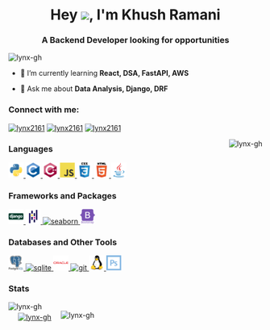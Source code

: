 <h1 align="center">Hey <img src="https://c.tenor.com/nebZyl8oN7IAAAAi/wave-hello.gif" width=30 />, I'm Khush Ramani</h1>
<h3 align="center">A Backend Developer looking for opportunities</h3>

<p align="left"> <img src="https://komarev.com/ghpvc/?username=lynx-gh&label=Profile%20views&color=db7500&style=plastic" alt="lynx-gh" /> </p>

- 🌱 I’m currently learning **React, DSA, FastAPI, AWS**

- 💬 Ask me about **Data Analysis, Django, DRF**

<h3 align="left">Connect with me:</h3>
<p align="left">
<a href="https://linkedin.com/in/lynxin" target="blank"><img align="center" src="https://raw.githubusercontent.com/rahuldkjain/github-profile-readme-generator/master/src/images/icons/Social/linked-in-alt.svg" alt="lynx2161" height="20" width="30" /></a>
<a href="https://www.leetcode.com/lynx2161" target="blank"><img align="center" src="https://raw.githubusercontent.com/rahuldkjain/github-profile-readme-generator/master/src/images/icons/Social/leet-code.svg" alt="lynx2161" height="20" width="30" /></a>
<a href="https://www.hackerrank.com/lynx2161" target="blank"><img align="center" src="https://raw.githubusercontent.com/rahuldkjain/github-profile-readme-generator/master/src/images/icons/Social/hackerrank.svg" alt="lynx2161" height="20" width="30" /></a>
</p>

<p><img align="right" src="https://github-readme-stats.vercel.app/api/top-langs?username=lynx-gh&show_icons=true&theme=github_dark&locale=en&langs_count=6&hide=TeX&hide_border=true" alt="lynx-gh" /></p>

<h3 align="left">Languages</h3>
<p align="left"> 
<a href="https://www.python.org" target="_blank" rel="noreferrer"> <img src="https://raw.githubusercontent.com/devicons/devicon/master/icons/python/python-original.svg" alt="python" width="30" height="30"/> </a> 
<a href="https://www.cprogramming.com/" target="_blank" rel="noreferrer"> <img src="https://raw.githubusercontent.com/devicons/devicon/master/icons/c/c-original.svg" alt="c" width="30" height="30"/> </a> 
<a href="https://www.w3schools.com/cpp/" target="_blank" rel="noreferrer"> <img src="https://raw.githubusercontent.com/devicons/devicon/master/icons/cplusplus/cplusplus-original.svg" alt="cplusplus" width="30" height="30"/> </a> 
<a href="https://developer.mozilla.org/en-US/docs/Web/JavaScript" target="_blank" rel="noreferrer"> <img src="https://raw.githubusercontent.com/devicons/devicon/master/icons/javascript/javascript-original.svg" alt="javascript" width="30" height="30"/> </a> 
<a href="https://www.w3schools.com/css/" target="_blank" rel="noreferrer"> <img src="https://raw.githubusercontent.com/devicons/devicon/master/icons/css3/css3-original-wordmark.svg" alt="css3" width="30" height="30"/> </a>
<a href="https://www.w3.org/html/" target="_blank" rel="noreferrer"> <img src="https://raw.githubusercontent.com/devicons/devicon/master/icons/html5/html5-original-wordmark.svg" alt="html5" width="30" height="30"/> </a>
<a href="https://www.java.com" target="_blank" rel="noreferrer"> <img src="https://raw.githubusercontent.com/devicons/devicon/master/icons/java/java-original.svg" alt="java" width="30" height="30"/> </a>
</p>

<h3 align="left">Frameworks and Packages</h3>
<p align="left">
<a href="https://www.djangoproject.com/" target="_blank" rel="noreferrer"> <img src="https://raw.githubusercontent.com/devicons/devicon/master/icons/django/django-original.svg" alt="django" width="30" height="30"/> </a>
<a href="https://pandas.pydata.org/" target="_blank" rel="noreferrer"> <img src="https://raw.githubusercontent.com/devicons/devicon/2ae2a900d2f041da66e950e4d48052658d850630/icons/pandas/pandas-original.svg" alt="pandas" width="30" height="30"/>
<a href="https://seaborn.pydata.org/" target="_blank" rel="noreferrer"> <img src="https://seaborn.pydata.org/_images/logo-mark-lightbg.svg" alt="seaborn" width="30" height="30"/> </a> 
<a href="https://getbootstrap.com" target="_blank" rel="noreferrer"> <img src="https://raw.githubusercontent.com/devicons/devicon/master/icons/bootstrap/bootstrap-plain-wordmark.svg" alt="bootstrap" width="30" height="30"/> </a> 
</p>

<h3 align="left">Databases and Other Tools</h3>
<p align="left">
<a href="https://www.postgresql.org" target="_blank" rel="noreferrer"> <img src="https://raw.githubusercontent.com/devicons/devicon/master/icons/postgresql/postgresql-original-wordmark.svg" alt="postgresql" width="30" height="30"/> </a> 
<a href="https://www.sqlite.org/" target="_blank" rel="noreferrer"> <img src="https://www.vectorlogo.zone/logos/sqlite/sqlite-icon.svg" alt="sqlite" width="30" height="30"/> </a> 
<a href="https://www.oracle.com/" target="_blank" rel="noreferrer"> <img src="https://raw.githubusercontent.com/devicons/devicon/master/icons/oracle/oracle-original.svg" alt="oracle" width="30" height="30"/> </a> 
<a href="https://git-scm.com/" target="_blank" rel="noreferrer"> <img src="https://www.vectorlogo.zone/logos/git-scm/git-scm-icon.svg" alt="git" width="30" height="30"/> </a> 
<a href="https://www.linux.org/" target="_blank" rel="noreferrer"> <img src="https://raw.githubusercontent.com/devicons/devicon/master/icons/linux/linux-original.svg" alt="linux" width="30" height="30"/> </a> 
<a href="https://www.photoshop.com/en" target="_blank" rel="noreferrer"> <img src="https://raw.githubusercontent.com/devicons/devicon/master/icons/photoshop/photoshop-line.svg" alt="photoshop" width="30" height="30"/> </a>
</p>

<h3 align="left">Stats</h3>

<p><img align="left" src="https://github-readme-stats.vercel.app/api?username=lynx-gh&show_icons=true&theme=github_dark&locale=en&count_private=true&hide_border=true" alt="lynx-gh" width="400" /></p>

<p><img align="right" src="http://github-readme-streak-stats.herokuapp.com?user=Lynx-gh&theme=github-dark&hide_border=true&date_format=j%20M%5B%20Y%5D" alt="lynx-gh" width="400" /></p>

<p align="center"> <a href="https://github.com/ryo-ma/github-profile-trophy"><img src="https://github-profile-trophy.vercel.app/?username=lynx-gh&row=1&theme=darkhub&no-frame=true" alt="lynx-gh" style="margin: 4px 0px 0px 0px;"/></a> </p>
